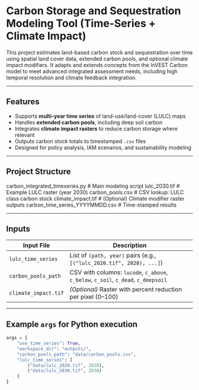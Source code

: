 # Carbon Storage and Sequestration Modeling Tool (Time-Series + Climate Impact)

This project estimates land-based carbon stock and sequestration over time using spatial land cover data, extended carbon pools, and optional climate impact modifiers. It adapts and extends concepts from the InVEST Carbon model to meet advanced integrated assessment needs, including high temporal resolution and climate feedback integration.

---
## Features

- Supports **multi-year time series** of land-use/land-cover (LULC) maps
- Handles **extended carbon pools**, including deep soil carbon
- Integrates **climate impact rasters** to reduce carbon storage where relevant
- Outputs carbon stock totals to timestamped `.csv` files
- Designed for policy analysis, IAM scenarios, and sustainability modeling

---

## Project Structure

carbon_integrated_timeseries.py    # Main modeling script
lulc_2030.tif                      # Example LULC raster (year 2030) 
carbon_pools.csv                   # CSV lookup: LULC class
carbon stock climate_impact.tif    # (Optional) Climate modifier raster outputs
carbon_time_series_YYYYMMDD.csv    # Time-stamped results

---

## Inputs

| Input File             | Description                                                                        |
|------------------------|------------------------------------------------------------------------------------|
| `lulc_time_series`     | List of `(path, year)` pairs (e.g., `[("lulc_2020.tif", 2020), ...]`) |
| `carbon_pools_path`    | CSV with columns: `lucode`, `c_above`, `c_below`, `c_soil`, `c_dead`, `c_deepsoil` |
| `climate_impact.tif`   | *(Optional)* Raster with percent reduction per pixel (0–100) |

---

## Example `args` for Python execution
```python
args = {
    "use_time_series": True,
    "workspace_dir": "outputs/",
    "carbon_pools_path": "data/carbon_pools.csv",
    "lulc_time_series": [
        ("data/lulc_2020.tif", 2020),
        ("data/lulc_2030.tif", 2030)
    ]
}

